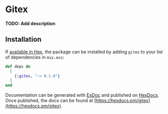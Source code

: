 # Gitex

**TODO: Add description**

## Installation

If [available in Hex](https://hex.pm/docs/publish), the package can be installed
by adding `gitex` to your list of dependencies in `mix.exs`:

```elixir
def deps do
  [
    {:gitex, "~> 0.1.0"}
  ]
end
```

Documentation can be generated with [ExDoc](https://github.com/elixir-lang/ex_doc)
and published on [HexDocs](https://hexdocs.pm). Once published, the docs can
be found at [https://hexdocs.pm/gitex](https://hexdocs.pm/gitex).

